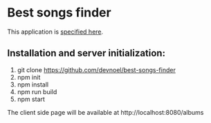 # Best songs finder

This application is [specified here](https://gszabo.github.io/elte-korszeru-web/homework/2017-2/index.html).

## Installation and server initialization:

1. git clone https://github.com/devnoel/best-songs-finder
1. npm init
1. npm install
1. npm run build
1. npm start

The client side page will be available at http://localhost:8080/albums